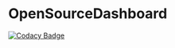# OpenSourceDashboard
[![Codacy Badge](https://api.codacy.com/project/badge/Grade/46b7eb5b025f4a76b075466c680497cc)](https://app.codacy.com/gh/SirSiraeHQ/OpenSourceDashboard?utm_source=github.com&utm_medium=referral&utm_content=SirSiraeHQ/OpenSourceDashboard&utm_campaign=Badge_Grade_Dashboard)